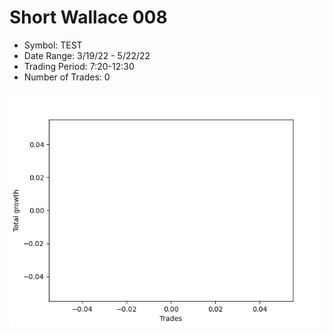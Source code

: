 # Short Wallace 008 
- Symbol: TEST
- Date Range: 3/19/22 - 5/22/22
- Trading Period: 7:20-12:30
- Number of Trades: 0

![Plot](ShortWallace008TEST.png)



































